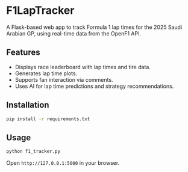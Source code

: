 # F1LapTracker

A Flask-based web app to track Formula 1 lap times for the 2025 Saudi Arabian GP, using real-time data from the OpenF1 API.

## Features
- Displays race leaderboard with lap times and tire data.
- Generates lap time plots.
- Supports fan interaction via comments.
- Uses AI for lap time predictions and strategy recommendations.

## Installation
```bash
pip install -r requirements.txt
```

## Usage
```bash
python f1_tracker.py
```
Open `http://127.0.0.1:5000` in your browser.
